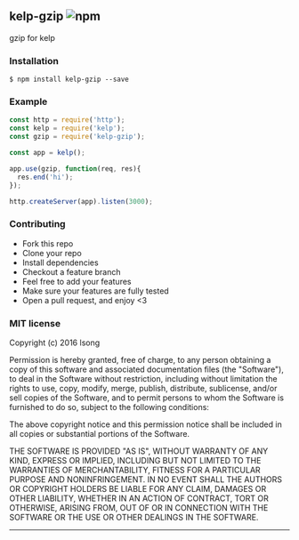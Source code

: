 ## kelp-gzip ![npm](https://badge.fury.io/js/kelp-gzip.png)

gzip for kelp

### Installation
````
$ npm install kelp-gzip --save
````


### Example
````javascript
const http = require('http');
const kelp = require('kelp');
const gzip = require('kelp-gzip');

const app = kelp();

app.use(gzip, function(req, res){
  res.end('hi');
});

http.createServer(app).listen(3000);

````

### Contributing
- Fork this repo
- Clone your repo
- Install dependencies
- Checkout a feature branch
- Feel free to add your features
- Make sure your features are fully tested
- Open a pull request, and enjoy <3

### MIT license
Copyright (c) 2016 lsong

Permission is hereby granted, free of charge, to any person obtaining a copy
of this software and associated documentation files (the &quot;Software&quot;), to deal
in the Software without restriction, including without limitation the rights
to use, copy, modify, merge, publish, distribute, sublicense, and/or sell
copies of the Software, and to permit persons to whom the Software is
furnished to do so, subject to the following conditions:

The above copyright notice and this permission notice shall be included in
all copies or substantial portions of the Software.

THE SOFTWARE IS PROVIDED &quot;AS IS&quot;, WITHOUT WARRANTY OF ANY KIND, EXPRESS OR
IMPLIED, INCLUDING BUT NOT LIMITED TO THE WARRANTIES OF MERCHANTABILITY,
FITNESS FOR A PARTICULAR PURPOSE AND NONINFRINGEMENT. IN NO EVENT SHALL THE
AUTHORS OR COPYRIGHT HOLDERS BE LIABLE FOR ANY CLAIM, DAMAGES OR OTHER
LIABILITY, WHETHER IN AN ACTION OF CONTRACT, TORT OR OTHERWISE, ARISING FROM,
OUT OF OR IN CONNECTION WITH THE SOFTWARE OR THE USE OR OTHER DEALINGS IN
THE SOFTWARE.

---
